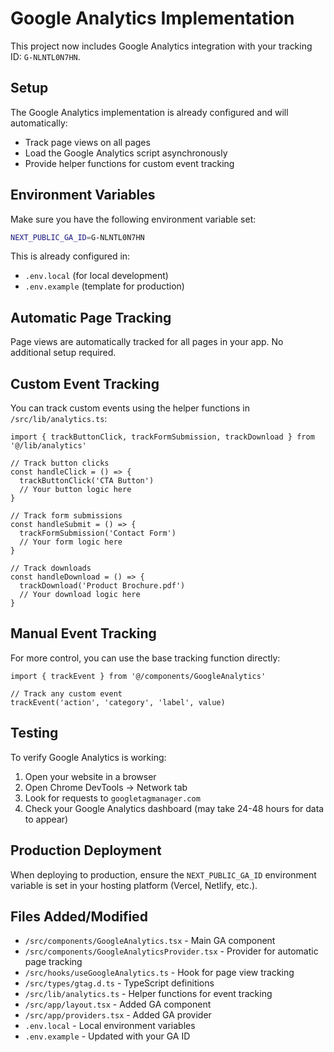 # Google Analytics Implementation

This project now includes Google Analytics integration with your tracking ID: `G-NLNTL0N7HN`.

## Setup

The Google Analytics implementation is already configured and will automatically:
- Track page views on all pages
- Load the Google Analytics script asynchronously
- Provide helper functions for custom event tracking

## Environment Variables

Make sure you have the following environment variable set:

```bash
NEXT_PUBLIC_GA_ID=G-NLNTL0N7HN
```

This is already configured in:
- `.env.local` (for local development)
- `.env.example` (template for production)

## Automatic Page Tracking

Page views are automatically tracked for all pages in your app. No additional setup required.

## Custom Event Tracking

You can track custom events using the helper functions in `/src/lib/analytics.ts`:

```tsx
import { trackButtonClick, trackFormSubmission, trackDownload } from '@/lib/analytics'

// Track button clicks
const handleClick = () => {
  trackButtonClick('CTA Button')
  // Your button logic here
}

// Track form submissions
const handleSubmit = () => {
  trackFormSubmission('Contact Form')
  // Your form logic here
}

// Track downloads
const handleDownload = () => {
  trackDownload('Product Brochure.pdf')
  // Your download logic here
}
```

## Manual Event Tracking

For more control, you can use the base tracking function directly:

```tsx
import { trackEvent } from '@/components/GoogleAnalytics'

// Track any custom event
trackEvent('action', 'category', 'label', value)
```

## Testing

To verify Google Analytics is working:

1. Open your website in a browser
2. Open Chrome DevTools → Network tab
3. Look for requests to `googletagmanager.com`
4. Check your Google Analytics dashboard (may take 24-48 hours for data to appear)

## Production Deployment

When deploying to production, ensure the `NEXT_PUBLIC_GA_ID` environment variable is set in your hosting platform (Vercel, Netlify, etc.).

## Files Added/Modified

- `/src/components/GoogleAnalytics.tsx` - Main GA component
- `/src/components/GoogleAnalyticsProvider.tsx` - Provider for automatic page tracking
- `/src/hooks/useGoogleAnalytics.ts` - Hook for page view tracking
- `/src/types/gtag.d.ts` - TypeScript definitions
- `/src/lib/analytics.ts` - Helper functions for event tracking
- `/src/app/layout.tsx` - Added GA component
- `/src/app/providers.tsx` - Added GA provider
- `.env.local` - Local environment variables
- `.env.example` - Updated with your GA ID
